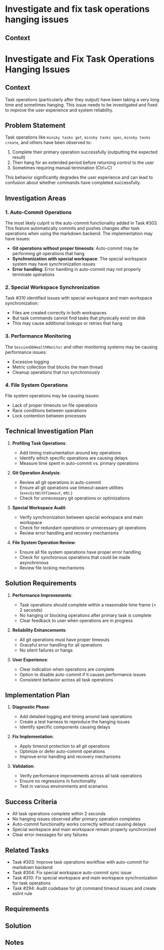 # Investigate and fix task operations hanging issues

## Context

# Investigate and Fix Task Operations Hanging Issues

## Context

Task operations (particularly after they output) have been taking a very long time and sometimes hanging. This issue needs to be investigated and fixed to improve the user experience and system reliability.

## Problem Statement

Task operations like `minsky tasks get`, `minsky tasks spec`, `minsky tasks create`, and others have been observed to:

1. Complete their primary operation successfully (outputting the expected result)
2. Then hang for an extended period before returning control to the user
3. Sometimes requiring manual termination (Ctrl+C)

This behavior significantly degrades the user experience and can lead to confusion about whether commands have completed successfully.

## Investigation Areas

### 1. Auto-Commit Operations

The most likely culprit is the auto-commit functionality added in Task #303. This feature automatically commits and pushes changes after task operations when using the markdown backend. The implementation may have issues:

- **Git operations without proper timeouts**: Auto-commit may be performing git operations that hang
- **Synchronization with special workspace**: The special workspace system may have synchronization issues
- **Error handling**: Error handling in auto-commit may not properly terminate operations

### 2. Special Workspace Synchronization

Task #310 identified issues with special workspace and main workspace synchronization:

- Files are created correctly in both workspaces
- But task commands cannot find tasks that physically exist on disk
- This may cause additional lookups or retries that hang

### 3. Performance Monitoring

The `SessionDbHealthMonitor` and other monitoring systems may be causing performance issues:

- Excessive logging
- Metric collection that blocks the main thread
- Cleanup operations that run synchronously

### 4. File System Operations

File system operations may be causing issues:

- Lack of proper timeouts on file operations
- Race conditions between operations
- Lock contention between processes

## Technical Investigation Plan

1. **Profiling Task Operations**:

   - Add timing instrumentation around key operations
   - Identify which specific operations are causing delays
   - Measure time spent in auto-commit vs. primary operations

2. **Git Operation Analysis**:

   - Review all git operations in auto-commit
   - Ensure all git operations use timeout-aware utilities (`execGitWithTimeout`, etc.)
   - Check for unnecessary git operations or optimizations

3. **Special Workspace Audit**:

   - Verify synchronization between special workspace and main workspace
   - Check for redundant operations or unnecessary git operations
   - Review error handling and recovery mechanisms

4. **File System Operation Review**:
   - Ensure all file system operations have proper error handling
   - Check for synchronous operations that could be made asynchronous
   - Review file locking mechanisms

## Solution Requirements

1. **Performance Improvements**:

   - Task operations should complete within a reasonable time frame (< 2 seconds)
   - No hanging or blocking operations after primary task is complete
   - Clear feedback to user when operations are in progress

2. **Reliability Enhancements**:

   - All git operations must have proper timeouts
   - Graceful error handling for all operations
   - No silent failures or hangs

3. **User Experience**:
   - Clear indication when operations are complete
   - Option to disable auto-commit if it causes performance issues
   - Consistent behavior across all task operations

## Implementation Plan

1. **Diagnostic Phase**:

   - Add detailed logging and timing around task operations
   - Create a test harness to reproduce the hanging issues
   - Identify specific components causing delays

2. **Fix Implementation**:

   - Apply timeout protection to all git operations
   - Optimize or defer auto-commit operations
   - Improve error handling and recovery mechanisms

3. **Validation**:
   - Verify performance improvements across all task operations
   - Ensure no regressions in functionality
   - Test in various environments and scenarios

## Success Criteria

- All task operations complete within 2 seconds
- No hanging issues observed after primary operation completes
- Auto-commit functionality works correctly without causing delays
- Special workspace and main workspace remain properly synchronized
- Clear error messages for any failures

## Related Tasks

- Task #303: Improve task operations workflow with auto-commit for markdown backend
- Task #304: Fix special workspace auto-commit sync issue
- Task #310: Fix special workspace and main workspace synchronization for task operations
- Task #294: Audit codebase for git command timeout issues and create eslint rule

## Requirements

## Solution

## Notes
